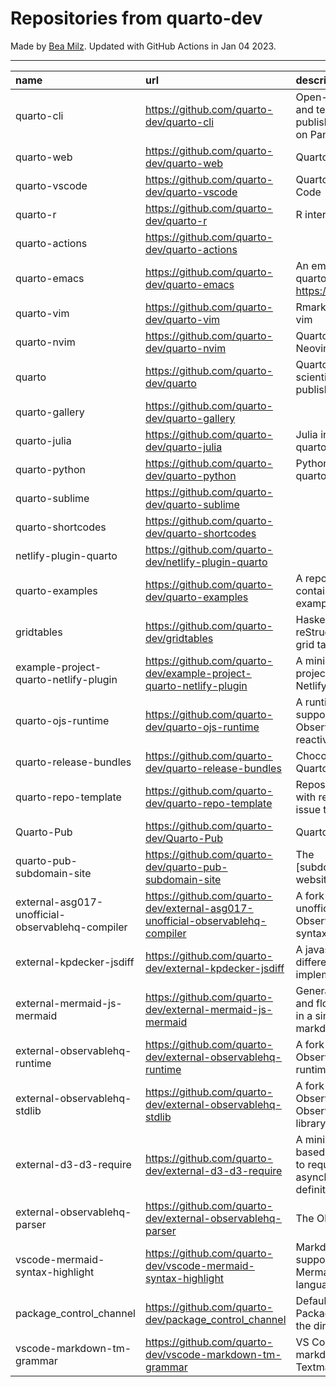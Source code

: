 # Repositories from quarto-dev
Made by [Bea Milz](https://twitter.com/beamilz).
Updated with GitHub Actions in Jan 04 2023.
<hr> 

|name                                             |url                                                                            |description                                                                         | stars| forks| open_issues|
|:------------------------------------------------|:------------------------------------------------------------------------------|:-----------------------------------------------------------------------------------|-----:|-----:|-----------:|
|quarto-cli                                       |https://github.com/quarto-dev/quarto-cli                                       |Open-source scientific and technical publishing system built on Pandoc.             |  1686|   141|         575|
|quarto-web                                       |https://github.com/quarto-dev/quarto-web                                       |Quarto website                                                                      |   116|   283|          11|
|quarto-vscode                                    |https://github.com/quarto-dev/quarto-vscode                                    |Quarto extension for VS Code                                                        |   108|    11|           0|
|quarto-r                                         |https://github.com/quarto-dev/quarto-r                                         |R interface to quarto-cli                                                           |    92|    11|          48|
|quarto-actions                                   |https://github.com/quarto-dev/quarto-actions                                   |                                                                                    |    84|    22|          21|
|quarto-emacs                                     |https://github.com/quarto-dev/quarto-emacs                                     |An emacs mode for quarto: https://quarto.org                                        |    65|     9|           4|
|quarto-vim                                       |https://github.com/quarto-dev/quarto-vim                                       |Rmarkdown support for vim                                                           |    46|    10|           6|
|quarto-nvim                                      |https://github.com/quarto-dev/quarto-nvim                                      |Quarto mode for Neovim                                                              |    35|     0|           3|
|quarto                                           |https://github.com/quarto-dev/quarto                                           |Quarto open-source scientific and technical publishing system                       |    17|     2|          46|
|quarto-gallery                                   |https://github.com/quarto-dev/quarto-gallery                                   |                                                                                    |    17|    13|           0|
|quarto-julia                                     |https://github.com/quarto-dev/quarto-julia                                     |Julia interface to quarto-cli                                                       |    12|     0|           5|
|quarto-python                                    |https://github.com/quarto-dev/quarto-python                                    |Python interface to quarto-cli                                                      |     9|     0|           0|
|quarto-sublime                                   |https://github.com/quarto-dev/quarto-sublime                                   |                                                                                    |     8|     1|           1|
|quarto-shortcodes                                |https://github.com/quarto-dev/quarto-shortcodes                                |                                                                                    |     8|     1|           2|
|netlify-plugin-quarto                            |https://github.com/quarto-dev/netlify-plugin-quarto                            |                                                                                    |     7|     1|           4|
|quarto-examples                                  |https://github.com/quarto-dev/quarto-examples                                  |A repository of self-contained quarto examples                                      |     6|     0|           0|
|gridtables                                       |https://github.com/quarto-dev/gridtables                                       |Haskell parser for reStructuredText-style grid tables.                              |     2|     0|           4|
|example-project-quarto-netlify-plugin            |https://github.com/quarto-dev/example-project-quarto-netlify-plugin            |A minimal Quarto project using Quarto's Netlify plugin                              |     2|     0|           0|
|quarto-ojs-runtime                               |https://github.com/quarto-dev/quarto-ojs-runtime                               |A runtime for quarto's support of ObservableHQ's reactive Javascript                |     2|     1|           2|
|quarto-release-bundles                           |https://github.com/quarto-dev/quarto-release-bundles                           |Chocolatey package for Quarto                                                       |     1|     0|           1|
|quarto-repo-template                             |https://github.com/quarto-dev/quarto-repo-template                             |Repository template with readme styling, issue templates, etc                       |     0|     0|           0|
|Quarto-Pub                                       |https://github.com/quarto-dev/Quarto-Pub                                       |Quarto Pub                                                                          |     0|     0|           2|
|quarto-pub-subdomain-site                        |https://github.com/quarto-dev/quarto-pub-subdomain-site                        |The [subdomain].quarto.pub website                                                  |     0|     0|           0|
|external-asg017-unofficial-observablehq-compiler |https://github.com/quarto-dev/external-asg017-unofficial-observablehq-compiler |A fork of @asg017's unofficial compiler for Observable notebook syntax              |     0|     0|           0|
|external-kpdecker-jsdiff                         |https://github.com/quarto-dev/external-kpdecker-jsdiff                         |A javascript text differencing implementation.                                      |     0|     0|           0|
|external-mermaid-js-mermaid                      |https://github.com/quarto-dev/external-mermaid-js-mermaid                      |Generation of diagram and flowchart from text in a similar manner as markdown       |     0|     0|           0|
|external-observablehq-runtime                    |https://github.com/quarto-dev/external-observablehq-runtime                    |A fork of the Observable dataflow runtime.                                          |     0|     0|           0|
|external-observablehq-stdlib                     |https://github.com/quarto-dev/external-observablehq-stdlib                     |A fork of ObservableHQ's Observable standard library.                               |     0|     0|           0|
|external-d3-d3-require                           |https://github.com/quarto-dev/external-d3-d3-require                           |A minimal, promise-based implementation to require asynchronous module definitions. |     0|     0|           0|
|external-observablehq-parser                     |https://github.com/quarto-dev/external-observablehq-parser                     |The Observable parser.                                                              |     0|     0|           0|
|vscode-mermaid-syntax-highlight                  |https://github.com/quarto-dev/vscode-mermaid-syntax-highlight                  |Markdown syntax support for the Mermaid charting language                           |     0|     0|           0|
|package_control_channel                          |https://github.com/quarto-dev/package_control_channel                          |Default channel file for Package Control. Follow the directions at:                 |     0|     0|           0|
|vscode-markdown-tm-grammar                       |https://github.com/quarto-dev/vscode-markdown-tm-grammar                       |VS Code built-in markdown extension's Textmate grammar                              |     0|     0|           0|
